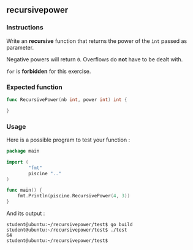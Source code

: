 ## recursivepower

### Instructions

Write an **recursive** function that returns the power of the `int` passed as parameter.

Negative powers will return `0`. Overflows do **not** have to be dealt with.

`for` is **forbidden** for this exercise.

### Expected function

```go
func RecursivePower(nb int, power int) int {

}
```

### Usage

Here is a possible program to test your function :

```go
package main

import (
        "fmt"
        piscine ".."
)

func main() {
	fmt.Println(piscine.RecursivePower(4, 3))
}
```

And its output :

```console
student@ubuntu:~/recursivepower/test$ go build
student@ubuntu:~/recursivepower/test$ ./test
64
student@ubuntu:~/recursivepower/test$
```
